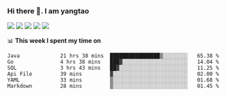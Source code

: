 ### Hi there 👋. I am yangtao 

<!-- **runtu666/runtu666** is a ✨ _special_ ✨ repository because its `README.md` (this file) appears on your GitHub profile. -->

![](https://github-profile-summary-cards.vercel.app/api/cards/profile-details?username=runtu666&theme=github)
![](https://github-profile-summary-cards.vercel.app/api/cards/repos-per-language?username=runtu666&theme=github)
![](https://github-profile-summary-cards.vercel.app/api/cards/most-commit-language?username=runtu666&theme=github)
![](https://github-profile-summary-cards.vercel.app/api/cards/stats?&username=runtu666&theme=github)
![](https://github-profile-summary-cards.vercel.app/api/cards/productive-time?username=runtu666&theme=github)

📊 **This week I spent my time on**
<!--START_SECTION:waka-->

```text
Java             21 hrs 38 mins  ████████████████▒░░░░░░░░   65.38 %
Go               4 hrs 38 mins   ███▓░░░░░░░░░░░░░░░░░░░░░   14.04 %
SQL              3 hrs 43 mins   ██▓░░░░░░░░░░░░░░░░░░░░░░   11.25 %
Api File         39 mins         ▓░░░░░░░░░░░░░░░░░░░░░░░░   02.00 %
YAML             33 mins         ▒░░░░░░░░░░░░░░░░░░░░░░░░   01.68 %
Markdown         28 mins         ▒░░░░░░░░░░░░░░░░░░░░░░░░   01.45 %
```

<!--END_SECTION:waka-->


[comment]: <> (Here are some ideas to get you started:)

[comment]: <> (- 🔭 I’m currently working on tal)

[comment]: <> (- 🌱 I’m currently learning devops)

[comment]: <> (- 👯 I’m looking to collaborate on ...)

[comment]: <> (- 🤔 I’m looking for help with ...)

[comment]: <> (- 💬 Ask me about ...)

[comment]: <> (- 📫 How to reach me: ...)

[comment]: <> (- 😄 Pronouns: ...)

[comment]: <> (- ⚡ Fun fact: ...)

